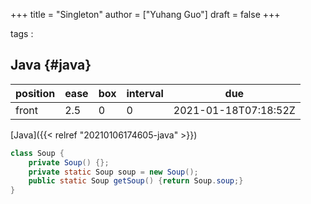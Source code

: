+++
title = "Singleton"
author = ["Yuhang Guo"]
draft = false
+++

tags
: <Design Pattern>


## Java {#java}

| position | ease | box | interval | due                  |
|----------|------|-----|----------|----------------------|
| front    | 2.5  | 0   | 0        | 2021-01-18T07:18:52Z |

[Java]({{< relref "20210106174605-java" >}})

```java
class Soup {
    private Soup() {};
    private static Soup soup = new Soup();
    public static Soup getSoup() {return Soup.soup;}
}
```
